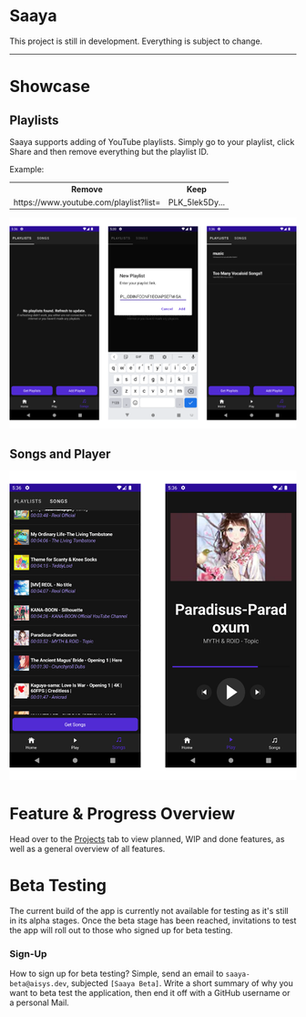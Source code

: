 # Saaya

This project is still in development. Everything is subject to change.

<hr>

# Showcase


## Playlists

Saaya supports adding of YouTube playlists. Simply go to your playlist, click Share and then remove everything but the playlist ID.

Example:
<table style="width: 100%;">
  <tr>
    <th>Remove</th>
    <th>Keep</th>
  </tr>
  <tr>
    <td>https://www.youtube.com/playlist?list=</td>
    <td>PLK_5lek5Dy...</td>
  </tr>
</table>

<div style="text-align: center">
  <img src="./profile/showcase/playlists_overview.png"/>
</div>


## Songs and Player

<div style="text-align: center">
  <img src="./profile/showcase/songs_overview.png"/>
</div>


# Feature & Progress Overview

Head over to the [Projects](https://aisys.dev/short?id=aaB) tab to view planned, WIP and done features, as well as a general overview of all features.



# Beta Testing

The current build of the app is currently not available for testing as it's still in its alpha stages. Once the beta stage has been reached, invitations to test the app will roll out to those who signed up for beta testing.

### Sign-Up

How to sign up for beta testing? Simple, send an email to `saaya-beta@aisys.dev`, subjected `[Saaya Beta]`. Write a short summary of why you want to beta test the application, then end it off with a GitHub username or a personal Mail.
